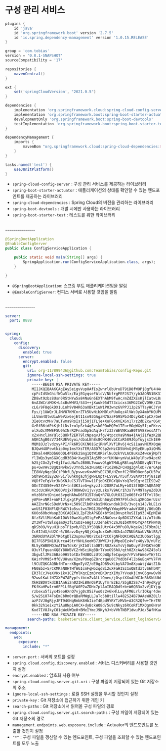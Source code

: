 # 구성 관리 서비스

```groovy
plugins {
    id 'java'
    id 'org.springframework.boot' version '2.7.5'
    id 'io.spring.dependency-management' version '1.0.15.RELEASE'
}

group = 'com.tobias'
version = '0.0.1-SNAPSHOT'
sourceCompatibility = '17'

repositories {
    mavenCentral()
}

ext {
    set('springCloudVersion', "2021.0.5")
}

dependencies {
    implementation 'org.springframework.cloud:spring-cloud-config-server'
    implementation 'org.springframework.boot:spring-boot-starter-actuator'
    developmentOnly 'org.springframework.boot:spring-boot-devtools'
    testImplementation 'org.springframework.boot:spring-boot-starter-test'
}

dependencyManagement {
    imports {
        mavenBom "org.springframework.cloud:spring-cloud-dependencies:${springCloudVersion}"
    }
}

tasks.named('test') {
    useJUnitPlatform()
}
```

- `spring-cloud-config-server` : 구성 관리 서비스를 제공하는 라이브러리
- `spring-boot-starter-actuator` : 애플리케이션의 상태를 확인할 수 있는 엔드포인트를 제공하는 라이브러리
- `spring-cloud-dependencies` : Spring Cloud의 버전을 관리하는 라이브러리
- `spring-boot-devtools` : 개발 시에만 사용하는 라이브러리
- `spring-boot-starter-test` : 테스트를 위한 라이브러리


<br/>
---------------

```java
@SpringBootApplication
@EnableConfigServer
public class ConfigServiceApplication {

    public static void main(String[] args) {
        SpringApplication.run(ConfigServiceApplication.class, args);
    }

}
```

- ``@SpringBootApplication``: 스프링 부트 애플리케이션임을 알림
- ``@EnableConfigServer``: 컨피스 서버로 사용할 것임을 알림


<br/>
---------------

```yaml
server:
  port: 8888


spring:
  cloud:
    config:
      discovery:
        enabled: true
      server:
        encrypt.enabled: false
        git:
          uri: org-117899436@github.com:TeamTobias/config-Repo.git
          ignore-local-ssh-settings: true
          private-key: |
            -----BEGIN RSA PRIVATE KEY-----
            MIIJKQIBAAKCAgEAy5eigvVupOAfIs2wnrl8bUruDT9iD8fWOPj8gfU4H4q2jw8B
            cpFcIdSkGhifWGw5lx/EajEGyqseFAlcV/NbfrgPEFJSIY/yb3AON51BK31c8YWU
            ZD8wt9zbz8Usn0RStHYw5a84NuGn6EXThAbM9fwAc/mZdZXEsKjlIatwL8sgehS0
            6vA3WCrzMOK+L4xBuWHV3/S43++jXwuk95dT73cicxs36MG2InQVD9H/Z3dJmQbh
            cL6/9F8qGkDX1uinh9V84R63aXBkt1uW1P03wnzGVPPJ1Jp2GTTsyHCJYyUeXEh8
            Fys/j1UWQrJLJMVO7KMCnrZTk5UvNibXM0lePUuOqz4lVWs9yX4mbYKQUPOgFPBj
            iLVmm4QtwUiwWeVzx6ejEt11sn93GAgaN7GzaFG95Pb34DcyKnDspCX/GeRpBfmz
            3Ie0cvcMH/7aLTwma9RsIsji58j1TLje+XuFGoXVEXGn1T/z2dDZxwr0GXjPjlRC
            GzRfB6idPkKjh1LDv1+u1pSrk4q5vsk0PDuMQPm1TEurMOgWXy5IjoFKczwHJ6iT
            olXuQcVMWEFSU0hINrR2FnadGpSdAqlHrfz32rWEVNKaaB0TSV88essATTqJIURV
            xZxHnclJmYQlc5QUkf2ERT9lcNpaqvJfg/4tpcxVa9hNa4jAAji1fWzK2QECAwEA
            AQKCAgB0zV734RUEVGyoi/dbaLEhBs8CHK4GvbCCaR589JGpTuyjsIk1EH4aDqPD
            MQMiOJzlvdzyy4PI/Fk6R5CKCN0iGzjRNVlXVf1Rv6j4cSi1aavMCMX0qWgq4/Pc
            BJQwH4OPcwtkip0mp1msYXsTEM/ABD7CSp2nHzCD5bHnGjM3yEKup3iQHRazZ5i0
            IDHal44RbDbG0ODL4PEKk2Smg1QtW10RSrlNuOzkYVLAC8uKsZ4wxAjMpTL9YSeH
            flIWQs3ymSGXCgdR36B4rXwgX9IAq5Mho+fUKHW+ymVaLW40ylPbv94pcK97bOZj
            h2SjCOvZyT+0jIfwcLNwTuJB00LTwwwvQlgW7MdLgRBlxqAR5DEvqNtTfoyz9v0d
            pu+GwVHv3BgQzNvkw5vJYndL56zHuoUDFr1oZW6ZFCHQgZg4loDF/WrGApEKy7FK
            IE8NVyNqcQkCiP0bfLB/pvwevKxwWYsECC3R/HZnnfC2fRW08en6pCU5Pa15Lk+l
            SQh9H5OiEyZ6FSi/lGhkUga3hjgRwLUpt+LSV9L/n5uf758AVXttVj8sIBhiaihd
            VQDf7eFgVkr3NBKNJuCSJlVTOvw11FjoDKERGYQOvYoQ7e9Eg+dZIESEwZ+HojKN
            GOn7Z4G50+v52ZV+tnlUK3ieA+gkyzJld2O8R7uLMy+bO13f0QKCAQEA9QYXqViu
            mc3cUc9kU4360OVxjxTOOWwDv1jv/yzLzks7V9ACr1h3sTV4M9TayuZd0J8LFGU4
            mVz86YntDniod3vpqHAhwD6FO15TduQ+R7GLOUtO3ZJeO65fcXfTYvllBcifCrfc
            yAPm+uNRl+nWP1JlgxgtPyB7v9CVm3ibh6WyDZ997F9lckdLqXKGGerUzste8AkK
            AAZZnrNGcSDoWUrNx+L509CZlb0hkbs5MXcwndokIH3/3vojn14J/kLE1cWCqlyB
            wnUS1F03NFlQhRWCY1o5sulwsTHG1JSeWMgVYWuyHMVraAwYUXBj/U6bQEo2S4/g
            KUOo60bcWaopZQKCAQEA1LZpF2bAPGE8+bYSm1DnvptRuSIIp93J4EpMEWU7Mhh9
            8fzSVllMbhKxK1DAVf0weXLp9ItgFePzANACwsr4p6DX1ZYXaLli/oTtd6xOfkCk
            2Y3Wf+xtBlsqsmOy3fLtuDz+6WgTJJ3eh6kYc2nJ0IbRM7M5YqX4tPkN4UgIsiUP
            gDSb09/VyuH1HpsTP1pvb/RZL9YS0QNJUtrO4x3MPu8R/KgeGy23F9bmJLSEEyv5
            Cc6IJdX/dU2Cr6/80avzDq+yNQjXbqJuxXnRcNXh4aJZNUbRAxUVRblBS/DAagTl
            3GRNdUYAZQlYK6tgDlZ3upmu78O/2CoIPzCO7gNFbQKCAQEAz3UOGatlggIkFfyU
            BI7FG5P5N101Urca4StrYNHL6eoW373WWCJ+jUMpeDEz4vFz40yV8/nUFz39Qbsv
            RL5yXWBEMQJoAT6uTdsKrjKIbOltaOBTcRUZxkxYsVj0WOuyVlhMGKYeQBfVvP01
            O3uYlFquanXQ8Y8OWBVCZrWSciKgBBrTYoxO95hX/qth0ZXcAw98XZ45olW+EbnW
            3bgwIlJMs36Bao9HStotDxfHUBOLzUtCpWQpfeCqwqe7rFVaFWm6vYW/tCat/7LB
            KAirPVM95+Mf0VUHvm/X2mvPOnqGZ8rorqWU0C7VdDbF4lZo6uEq4YV7FVUdM7/2
            l9CUZQKCAQBbfHTorrXBgmTyVZ/dE0gJD85vXLbyVA7Om8XpuWtjWWtZ184ze0bH
            FN0Ebz+5/CKMKaN8HTHfWGIcmFqHozqdBi2uXFaHISz1oQBtdztvS6hbNYjrDim6
            ER3lCcJVeXVKx1kv1CZfmlKqcEzm3roBKOrzXIMy7YVxeKjCmvO6gvwOvRHEZ8IQ
            92wwlKwLlH7XXPW7AEypfstbimZvAlLlQneu/jOsptXXuALWCJnBkSkUUbL26vpr
            XkH2BDAtkdIBIAn6i2n02IHiB0nQSP1UyTmrE2Ez/S5gBZSS7+Ih9ydRygYSiWAE
            FKfKaHPw1rm6FP1LfBqYA0P2wZDHx7plAoIBAQDdS+b+W6QB3x2vVjDYjga+seUK
            rzbexu5fiyx4SeoHXnQ7vjg0cO5iFwo0z2vGkHlLuyAFM6LrlrIOkqr4desy7r3S
            S/w2SiO74FsEmCbRm0rQBaRMWgLLJaTc5b8tillw482S24B79AAeW0Z0LlmeBU60
            azPJVJ0gRjyJPT94GHqRmbK8HbIieT4Bpd9YRYTzMVb+A3CR2Qfw+THrTRS+qoQw
            0kk32h1eixzYiAu8Np1A0CX+dyBckWO8d/5u9cNkyz6RCoRf1MXQgm6HroVIuB3s
            Kxd7IV8JkyC01gWeUWQx0+BMeIYmcJ9KyhJ+bVVhTNBP1dwuPJd/5WfHKaAs
            -----END RSA PRIVATE KEY-----
          search-paths: basketService,client_Service,client_loginService,couponService,deliveryService,manager_Service,manager_loginService,orderService,pointService,product_cudService,product_readService,recentlyviewedService,review_cudService,review_readService,saler_Service,saler_loginService

management:
  endpoints:
    web:
      exposure:
        include: "*"
```

- `server.port` : 서버의 포트를 설정
- `spring.cloud.config.discovery.enabled` : 서비스 디스커버리를 사용할 것인지 설정
- `encrypt.enabled` : 암호화 사용 여부
- `spring.cloud.config.server.git.uri` : 구성 파일이 저장되어 있는 Git 저장소의 주소
- `ignore-local-ssh-settings` : 로컬 SSH 설정을 무시할 것인지 설정
- `private-key` : Git 저장소에 접근하기 위한 개인 키
- `search-paths` : Git 저장소에서 읽어올 구성 파일의 경로
- `spring.cloud.config.server.git.search-paths` : 구성 파일이 저장되어 있는 Git 저장소의 경로
- `management.endpoints.web.exposure.include` : Actuator의 엔드포인트를 노출할 것인지 설정
- `"*"` : 구성 파일을 갱신할 수 있는 엔드포인트, 구성 파일을 조회할 수 있는 엔드포인트를 모두 노출

